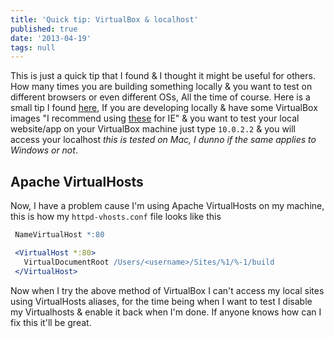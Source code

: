 ```yaml
---
title: 'Quick tip: VirtualBox & localhost'
published: true
date: '2013-04-19'
tags: null
---
```


This is just a quick tip that I found & I thought it might be useful for others.
How many times you are building something locally & you want to test on
different browsers or even different OSs, All the time of course. Here is a
small tip I found [here](http://ubuntuforums.org/showthread.php?t=682519), If
you are developing locally & have some VirtualBox images "I recommend using
[these](http://www.modern.ie/en-us/virtualization-tools) for IE" & you want to
test your local website/app on your VirtualBox machine just type `10.0.2.2` &
you will access your localhost _this is tested on Mac, I dunno if the same
applies to Windows or not_.

<!-- more -->

## Apache VirtualHosts

Now, I have a problem cause I'm using Apache VirtualHosts on my machine, this is
how my `httpd-vhosts.conf` file looks like this

```apache
 NameVirtualHost *:80

 <VirtualHost *:80>
   VirtualDocumentRoot /Users/<username>/Sites/%1/%-1/build
 </VirtualHost>
```

Now when I try the above method of VirtualBox I can't access my local sites
using VirtualHosts aliases, for the time being when I want to test I disable my
Virtualhosts & enable it back when I'm done. If anyone knows how can I fix this
it'll be great.
